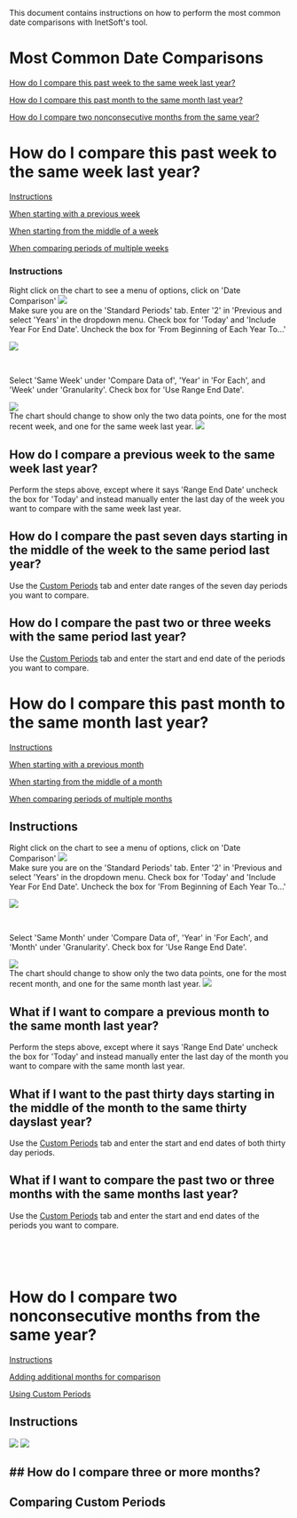 This document contains instructions on how to perform the most common date comparisons with InetSoft's tool.


# Most Common Date Comparisons
[How do I compare this past week to the same week last year?](#week)

[How do I compare this past month to the same month last year?](#month)

[How do I compare two nonconsecutive months from the same year?](#nonconsecutive)







# How do I compare this past week to the same week last year? <a name="week"></a>
[Instructions](#inst1)

[When starting with a previous week](#prev1)

[When starting from the middle of a week](#middle1)

[When comparing periods of multiple weeks](#multiple1)




### Instructions<a name="inst1"></a>
Right click on the chart to see a menu of options, click on 'Date Comparison'
![](screenshots/right-click-menu.PNG)
<br/>
Make sure you are on the 'Standard Periods' tab.  Enter '2' in 'Previous and select 'Years' in the dropdown menu. Check box for 'Today' and 'Include Year For End Date'. Uncheck the box for 'From Beginning of Each Year To...'

![](screenshots/compare-two-years.PNG)

<br/>

Select 'Same Week' under 'Compare Data of',  'Year' in 'For Each', and 'Week' under 'Granularity'. Check box for 'Use Range End Date'.

![](screenshots/compare-same-week.PNG)
<br/>
The chart should change to show only the two data points, one for the most recent week, and one for the same week last year.
![](screenshots/compare-same-week-result.PNG)


## How do I compare a previous week to the same week last year?<a name="prev1"></a>

Perform the steps above, except where it says 'Range End Date' uncheck the box for 'Today' and instead manually enter the last day of the week you want to compare with the same week last year.

## How do I compare the past seven days starting in the middle of the week to the same period last year?<a name="middle1"></a>
Use the  [Custom Periods](#arb) tab and enter date ranges of the seven day periods you want to compare.
## How do I compare the past two or three weeks with the same period last year?<a name="multiple1"></a>
Use the  [Custom Periods](#arb) tab and enter the start and end date of the periods you want to compare.








# How do I compare this past month to the same month last year? <a name="month"></a>
[Instructions](#inst2)

[When starting with a previous month](#prev2)

[When starting from the middle of a month](#middle2)

[When comparing periods of multiple months](#multiple2)


## Instructions<a name="inst2"></a>
Right click on the chart to see a menu of options, click on 'Date Comparison'
![](screenshots/right-click-menu.PNG)
<br/>
Make sure you are on the 'Standard Periods' tab.  Enter '2' in 'Previous and select 'Years' in the dropdown menu. Check box for 'Today' and 'Include Year For End Date'. Uncheck the box for 'From Beginning of Each Year To...'

![](screenshots/compare-two-years.PNG)

<br/>

Select 'Same Month' under 'Compare Data of',  'Year' in 'For Each', and 'Month' under 'Granularity'. Check box for 'Use Range End Date'.

![](screenshots/compare-same-month.PNG)
<br/>
The chart should change to show only the two data points, one for the most recent month, and one for the same month last year.
![](screenshots/compare-same-month-result.PNG)

## What if I want to compare a previous month to the same month last year?<a name="prev2"></a>
Perform the steps above, except where it says 'Range End Date' uncheck the box for 'Today' and instead manually enter the last day of the month you want to compare with the same month last year.
## What if I want to the past thirty days starting in the middle of the month to the same thirty dayslast year?<a name="middle2"></a>
Use the  [Custom Periods](#arb) tab and enter the start and end dates of both thirty day periods.
## What if I want to compare the past two or three months with the same months last year?<a name="multiple2"></a>
Use the  [Custom Periods](#arb) tab and enter the start and end dates of the periods you want to compare.






<br/><br/><br/>

















# How do I compare two nonconsecutive months from the same year?<a name="nonconsecutive"></a>



[Instructions](#inst3)

[Adding additional months for comparison](#add)

[Using Custom Periods](#arb)




## Instructions<a name="inst3"></a>

![](screenshots/compare-non-consecutive-months.PNG)
![](screenshots/compare-non-consecutive-months-result.PNG)

## ## How do I compare three or more months?<a name="add"></a>

## Comparing Custom Periods<a name="arb"></a>










